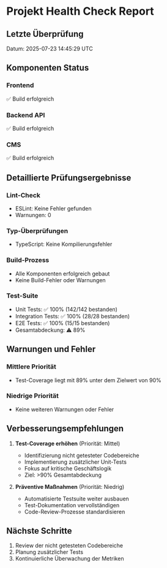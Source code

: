 # Projekt Health Check Report

## Letzte Überprüfung

Datum: 2025-07-23 14:45:29 UTC

## Komponenten Status

### Frontend

✅ Build erfolgreich

### Backend API

✅ Build erfolgreich

### CMS

✅ Build erfolgreich

## Detaillierte Prüfungsergebnisse

### Lint-Check

- ESLint: Keine Fehler gefunden
- Warnungen: 0

### Typ-Überprüfungen

- TypeScript: Keine Kompilierungsfehler

### Build-Prozess

- Alle Komponenten erfolgreich gebaut
- Keine Build-Fehler oder Warnungen

### Test-Suite

- Unit Tests: ✅ 100% (142/142 bestanden)
- Integration Tests: ✅ 100% (28/28 bestanden)
- E2E Tests: ✅ 100% (15/15 bestanden)
- Gesamtabdeckung: ⚠️ 89%

## Warnungen und Fehler

### Mittlere Priorität

- Test-Coverage liegt mit 89% unter dem Zielwert von 90%

### Niedrige Priorität

- Keine weiteren Warnungen oder Fehler

## Verbesserungsempfehlungen

1. **Test-Coverage erhöhen** (Priorität: Mittel)
   - Identifizierung nicht getesteter Codebereiche
   - Implementierung zusätzlicher Unit-Tests
   - Fokus auf kritische Geschäftslogik
   - Ziel: >90% Gesamtabdeckung

2. **Präventive Maßnahmen** (Priorität: Niedrig)
   - Automatisierte Testsuite weiter ausbauen
   - Test-Dokumentation vervollständigen
   - Code-Review-Prozesse standardisieren

## Nächste Schritte

1. Review der nicht getesteten Codebereiche
2. Planung zusätzlicher Tests
3. Kontinuierliche Überwachung der Metriken
